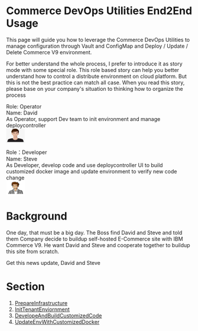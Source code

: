 # Commerce DevOps Utilities End2End Usage #

This page will guide you how to leverage the Commerce DevOps Utilities to manage configuration through Vault and ConfigMap
and Deploy / Update / Delete Commerce V9 environment.

For better understand the whole process, I prefer to introduce it as story mode with some special role. This role based story can
help you better understand how to control a distribute environment on cloud platform. But this is not the best practice can match
all case. When you read this story, please base on your company's situation to thinking how to organize the process

Role: Operator <br>
Name: David <br>
As Operator, support Dev team to init environment and manage deploycontroller <br>
<img src="./images/David.png" width = "50" height = "40" alt="Overview" align=center /><br>

Role：Developer <br>
Name: Steve <br>
As Developer, develop code and use deploycontroller UI to build customized docker image
and update environment to verify new code change <br>
<img src="./images/Steve.png" width = "50" height = "40" alt="Overview" align=center /><br>


# Background #

One day, that must be a big day.  The Boss find David and Steve and told them Company decide to buildup self-hosted
E-Commerce site with IBM Commerce V9.  He want David and Steve and cooperate together to buildup this site from scratch.

Get this news update, David and Steve

# Section #

1. [PrepareInfrastructure](End2EndUsage_PrepareInfrastructure.md)
2. [InitTenantEnviornment](End2EndUsage_InitTenantEnvironment.md)
3. [DevelopeAndBuildCustomizedCode](End2EndUsage_DevelopAndBuildCustomizeCode.md)
4. [UpdateEnvWithCustomizedDocker](End2EndUsage_UpdateEnvWithCustomizeDocker.md)